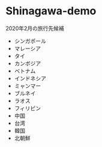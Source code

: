 # Shinagawa-demo

2020年2月の旅行先候補    
- シンガポール  
- マレーシア  
- タイ  
- カンボジア  
- ベトナム  
- インドネシア  
- ミャンマー  
- ブルネイ  
- ラオス  
- フィリピン
- 中国  
- 台湾  
- 韓国  
- 北朝鮮  
